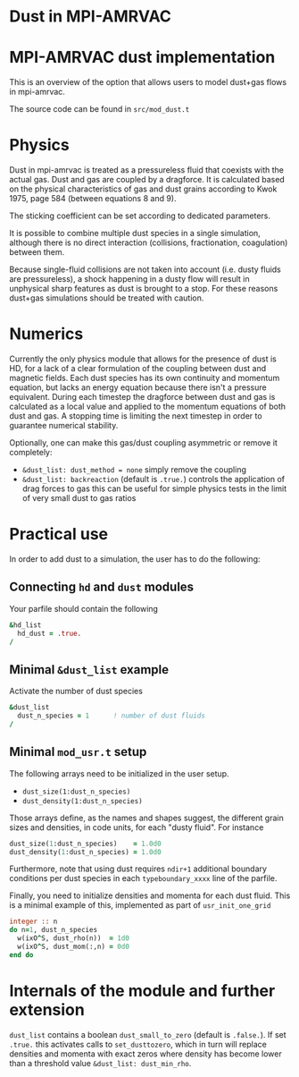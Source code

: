 # Dust in MPI-AMRVAC

# MPI-AMRVAC dust implementation

This is an overview of the option that allows users to model dust+gas
flows in mpi-amrvac.

The source code can be found in `src/mod_dust.t`

# Physics

Dust in mpi-amrvac is treated as a pressureless fluid that coexists
with the actual gas. Dust and gas are coupled by a dragforce. It is
calculated based on the physical characteristics of gas and dust
grains according to Kwok 1975, page 584 (between equations 8 and 9).

The sticking coefficient can be set according to dedicated parameters.

It is possible to combine multiple dust species in a single
simulation, although there is no direct interaction (collisions,
fractionation, coagulation) between them.

Because single-fluid collisions are not taken into account (i.e. dusty
fluids are pressureless), a shock happening in a dusty flow will
result in unphysical sharp features as dust is brought to a stop.  For
these reasons dust+gas simulations should be treated with caution.

# Numerics

Currently the only physics module that allows for the presence of dust
is HD, for a lack of a clear formulation of the coupling between dust
and magnetic fields. Each dust species has its own continuity and
momentum equation, but lacks an energy equation because there isn't a
pressure equivalent.  During each timestep the dragforce between dust
and gas is calculated as a local value and applied to the momentum
equations of both dust and gas. A stopping time is limiting
the next timestep in order to guarantee numerical stability.

Optionally, one can make this gas/dust coupling asymmetric or remove it
completely:

- `&dust_list: dust_method = none` simply remove the coupling
- `&dust_list: backreaction` (default is `.true.`) controls the
  application of drag forces to gas this can be useful for simple
  physics tests in the limit of very small dust to gas ratios


# Practical use

In order to add dust to a simulation, the user has to do the following:

## Connecting `hd` and `dust` modules

Your parfile should contain the following

```fortran
&hd_list
  hd_dust = .true.
/
```

## Minimal `&dust_list` example

Activate the number of dust species

```fortran
&dust_list
  dust_n_species = 1      ! number of dust fluids
/
```

## Minimal `mod_usr.t` setup

The following arrays need to be initialized in the user setup.
- `dust_size(1:dust_n_species)`
- `dust_density(1:dust_n_species)`

Those arrays define, as the names and shapes suggest, the different
grain sizes and densities, in code units, for each "dusty
fluid". For instance

```fortran
dust_size(1:dust_n_species)    = 1.0d0
dust_density(1:dust_n_species) = 1.0d0
```

Furthermore, note that using dust requires `ndir+1` additional
boundary conditions per dust species in each `typeboundary_xxxx` line 
of the parfile.

Finally, you need to initialize densities and momenta for each dust
fluid. This is a minimal example of this, implemented as part
of `usr_init_one_grid`

```fortran
integer :: n
do n=1, dust_n_species
  w(ixO^S, dust_rho(n))  = 1d0
  w(ixO^S, dust_mom(:,n) = 0d0
end do
```

# Internals of the module and further extension

`dust_list` contains a boolean `dust_small_to_zero` (default is
`.false.`).  If set `.true.` this activates calls to `set_dusttozero`,
which in turn will replace densities and momenta with exact zeros
where density has become lower than a threshold value `&dust_list:
dust_min_rho`.  
